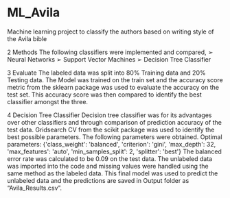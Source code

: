 # ML_Avila
Machine learning project to classify the authors based on writing style of the Avila bible


2 Methods
  The following classifiers were implemented and compared,
  ➢ Neural Networks
  ➢ Support Vector Machines
  ➢ Decision Tree Classifier

3 Evaluate
  The labeled data was split into 80% Training data and 20% Testing data.
  The Model was trained on the train set and the accuracy score metric from the sklearn package was used to evaluate the accuracy on the test set.
  This accuracy score was then compared to identify the best classifier amongst the three.
  
 4 Decision Tree Classifier
Decision tree classifier was for its advantages over other classifiers and through comparison of prediction accuracy of the test data.
Gridsearch CV from the scikit package was used to identify the best possible parameters. The following parameters were obtained.
Optimal parameters: {'class_weight': 'balanced', 'criterion': 'gini', 'max_depth': 32, 'max_features': 'auto', 'min_samples_split': 2, 'splitter': 'best'}
The balanced error rate was calculated to be 0.09 on the test data.
The unlabeled data was imported into the code and missing values were handled using the same method as the labeled data.
This final model was used to predict the unlabeled data and the predictions are saved in Output folder as “Avila_Results.csv”.
